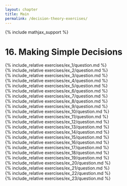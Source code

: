 ```yaml
---
layout: chapter
title: Main
permalink: /decision-theory-exercises/
---
```


{% include mathjax_support %}

# 16. Making Simple Decisions

<div><i class="arrow-up loader" data-chapter="decision-theory-exercises" data-exercise="ex_1" data-rating="0"></i></div>
{% include_relative exercises/ex_1/question.md %}

<div><i class="arrow-up loader" data-chapter="decision-theory-exercises" data-exercise="ex_2" data-rating="0"></i></div>
{% include_relative exercises/ex_2/question.md %}

<div><i class="arrow-up loader" data-chapter="decision-theory-exercises" data-exercise="ex_3" data-rating="0"></i></div>
{% include_relative exercises/ex_3/question.md %}

<div><i class="arrow-up loader" data-chapter="decision-theory-exercises" data-exercise="ex_4" data-rating="0"></i></div>
{% include_relative exercises/ex_4/question.md %}

<div><i class="arrow-up loader" data-chapter="decision-theory-exercises" data-exercise="ex_5" data-rating="0"></i></div>
{% include_relative exercises/ex_5/question.md %}

<div><i class="arrow-up loader" data-chapter="decision-theory-exercises" data-exercise="ex_6" data-rating="0"></i></div>
{% include_relative exercises/ex_6/question.md %}

<div><i class="arrow-up loader" data-chapter="decision-theory-exercises" data-exercise="ex_7" data-rating="0"></i></div>
{% include_relative exercises/ex_7/question.md %}

<div><i class="arrow-up loader" data-chapter="decision-theory-exercises" data-exercise="ex_8" data-rating="0"></i></div>
{% include_relative exercises/ex_8/question.md %}

<div><i class="arrow-up loader" data-chapter="decision-theory-exercises" data-exercise="ex_9" data-rating="0"></i></div>
{% include_relative exercises/ex_9/question.md %}

<div><i class="arrow-up loader" data-chapter="decision-theory-exercises" data-exercise="ex_10" data-rating="0"></i></div>
{% include_relative exercises/ex_10/question.md %}

<div><i class="arrow-up loader" data-chapter="decision-theory-exercises" data-exercise="ex_11" data-rating="0"></i></div>
{% include_relative exercises/ex_11/question.md %}

<div><i class="arrow-up loader" data-chapter="decision-theory-exercises" data-exercise="ex_12" data-rating="0"></i></div>
{% include_relative exercises/ex_12/question.md %}

<div><i class="arrow-up loader" data-chapter="decision-theory-exercises" data-exercise="ex_13" data-rating="0"></i></div>
{% include_relative exercises/ex_13/question.md %}

<div><i class="arrow-up loader" data-chapter="decision-theory-exercises" data-exercise="ex_14" data-rating="0"></i></div>
{% include_relative exercises/ex_14/question.md %}

<div><i class="arrow-up loader" data-chapter="decision-theory-exercises" data-exercise="ex_15" data-rating="0"></i></div>
{% include_relative exercises/ex_15/question.md %}

<div><i class="arrow-up loader" data-chapter="decision-theory-exercises" data-exercise="ex_16" data-rating="0"></i></div>
{% include_relative exercises/ex_16/question.md %}

<div><i class="arrow-up loader" data-chapter="decision-theory-exercises" data-exercise="ex_17" data-rating="0"></i></div>
{% include_relative exercises/ex_17/question.md %}

<div><i class="arrow-up loader" data-chapter="decision-theory-exercises" data-exercise="ex_18" data-rating="0"></i></div>
{% include_relative exercises/ex_18/question.md %}

<div><i class="arrow-up loader" data-chapter="decision-theory-exercises" data-exercise="ex_19" data-rating="0"></i></div>
{% include_relative exercises/ex_19/question.md %}

<div><i class="arrow-up loader" data-chapter="decision-theory-exercises" data-exercise="ex_20" data-rating="0"></i></div>
{% include_relative exercises/ex_20/question.md %}

<div><i class="arrow-up loader" data-chapter="decision-theory-exercises" data-exercise="ex_21" data-rating="0"></i></div>
{% include_relative exercises/ex_21/question.md %}

<div><i class="arrow-up loader" data-chapter="decision-theory-exercises" data-exercise="ex_22" data-rating="0"></i></div>
{% include_relative exercises/ex_22/question.md %}

<div><i class="arrow-up loader" data-chapter="decision-theory-exercises" data-exercise="ex_23" data-rating="0"></i></div>
{% include_relative exercises/ex_23/question.md %}
